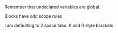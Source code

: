 Remember that undeclared variables are global.

Blocks have odd scope rules

I am defaulting to 2 space tabs. K and R style brackets
